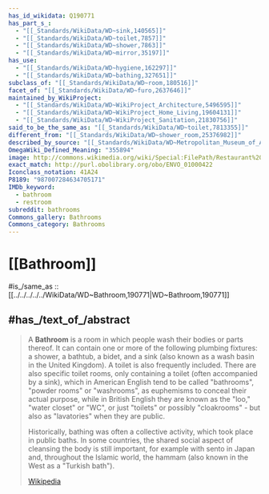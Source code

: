 ```yaml
---
has_id_wikidata: Q190771
has_part_s_:
  - "[[_Standards/WikiData/WD~sink,140565]]"
  - "[[_Standards/WikiData/WD~toilet,7857]]"
  - "[[_Standards/WikiData/WD~shower,7863]]"
  - "[[_Standards/WikiData/WD~mirror,35197]]"
has_use:
  - "[[_Standards/WikiData/WD~hygiene,162297]]"
  - "[[_Standards/WikiData/WD~bathing,327651]]"
subclass_of: "[[_Standards/WikiData/WD~room,180516]]"
facet_of: "[[_Standards/WikiData/WD~furo,2637646]]"
maintained_by_WikiProject:
  - "[[_Standards/WikiData/WD~WikiProject_Architecture,5496595]]"
  - "[[_Standards/WikiData/WD~WikiProject_Home_Living,19604131]]"
  - "[[_Standards/WikiData/WD~WikiProject_Sanitation,21830756]]"
said_to_be_the_same_as: "[[_Standards/WikiData/WD~toilet,7813355]]"
different_from: "[[_Standards/WikiData/WD~shower_room,25376982]]"
described_by_source: "[[_Standards/WikiData/WD~Metropolitan_Museum_of_Art_Tagging_Vocabulary,106727050]]"
OmegaWiki_Defined_Meaning: "355894"
image: http://commons.wikimedia.org/wiki/Special:FilePath/Restaurant%20bathroom%20with%20two-way%20mirror.jpg
exact_match: http://purl.obolibrary.org/obo/ENVO_01000422
Iconclass_notation: 41A24
P8189: "987007284634705171"
IMDb_keyword:
  - bathroom
  - restroom
subreddit: bathrooms
Commons_gallery: Bathrooms
Commons_category: Bathrooms
---
```


# [[Bathroom]] 

#is_/same_as :: [[../../../../../WikiData/WD~Bathroom,190771|WD~Bathroom,190771]] 

## #has_/text_of_/abstract 

> A **Bathroom** is a room in which people wash their bodies or parts thereof. It can contain one or more of the following plumbing fixtures: a shower, a bathtub, a bidet, and a sink (also known as a wash basin in the United Kingdom). A toilet is also frequently included. There are also specific toilet rooms, only containing a toilet (often accompanied by a sink), which in American English tend to be called "bathrooms", "powder rooms" or "washrooms", as euphemisms to conceal their actual purpose, while in British English they are known as the "loo," "water closet" or "WC", or just "toilets" or possibly "cloakrooms" - but also as "lavatories" when they are public.
>
> Historically, bathing was often a collective activity, which took place in public baths. In some countries, the shared social aspect of cleansing the body is still important, for example with sento in Japan and, throughout the Islamic world, the hammam (also known in the West as a "Turkish bath").
>
> [Wikipedia](https://en.wikipedia.org/wiki/Bathroom) 

